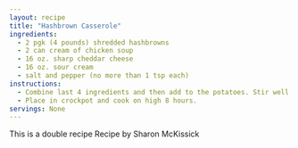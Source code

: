 ```yaml
---
layout: recipe
title: "Hashbrown Casserole"
ingredients:
  - 2 pgk (4 pounds) shredded hashbrowns
  - 2 can cream of chicken soup
  - 16 oz. sharp cheddar cheese
  - 16 oz. sour cream
  - salt and pepper (no more than 1 tsp each)
instructions:
  - Combine last 4 ingredients and then add to the potatoes. Stir well. 
  - Place in crockpot and cook on high 8 hours.
servings: None
---
```


This is a double recipe
Recipe by Sharon McKissick

